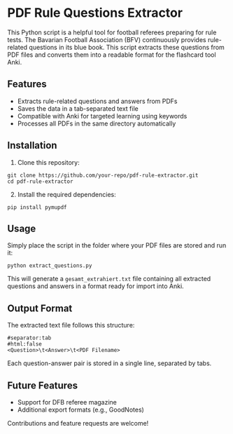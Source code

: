 # PDF Rule Questions Extractor

This Python script is a helpful tool for football referees preparing for rule tests.
The Bavarian Football Association (BFV) continuously provides rule-related questions in its blue book.
This script extracts these questions from PDF files and converts them into a readable format for the flashcard tool Anki.

## Features

- Extracts rule-related questions and answers from PDFs
- Saves the data in a tab-separated text file
- Compatible with Anki for targeted learning using keywords
- Processes all PDFs in the same directory automatically

## Installation

1. Clone this repository:
```
git clone https://github.com/your-repo/pdf-rule-extractor.git
cd pdf-rule-extractor
```

2. Install the required dependencies:
```
pip install pymupdf
```

## Usage

Simply place the script in the folder where your PDF files are stored and run it:
```
python extract_questions.py
```

This will generate a ```gesamt_extrahiert.txt``` file containing all extracted questions and answers in a format ready for import into Anki.

## Output Format

The extracted text file follows this structure:
```
#separator:tab
#html:false
<Question>\t<Answer>\t<PDF Filename>
```

Each question-answer pair is stored in a single line, separated by tabs.

## Future Features

- Support for DFB referee magazine
- Additional export formats (e.g., GoodNotes)

Contributions and feature requests are welcome!